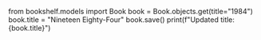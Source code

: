 from bookshelf.models import Book
book = Book.objects.get(title="1984")
book.title = "Nineteen Eighty-Four"
book.save()
print(f"Updated title: {book.title}")